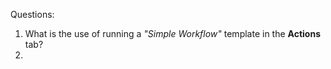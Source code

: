 Questions:

1. What is the use of running a *"Simple Workflow"* template in the **Actions** tab?
2. 
